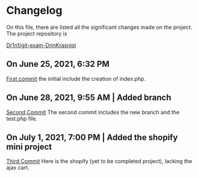 # Changelog
On this file, there are listed all the significant changes made on the project. The project repository is 

[Dr1n1/git-exam-DrinKrasniqi](https://github.com/Dr1n1/git-exam-DrinKrasniqi-) 

## On June 25, 2021, 6:32 PM 
[First commit](https://github.com/Dr1n1/git-exam-DrinKrasniqi-/tree/ec18c8657d7810acee6363d908fb7fc04371f0b7)
the initial include the creation of index.php.

## On June 28, 2021, 9:55 AM | Added branch
[Second Commit](https://github.com/Dr1n1/git-exam-DrinKrasniqi-/tree/develop)
The second commit includes the new branch and the test.php file. 

## On July 1, 2021, 7:00 PM | Added the shopify mini project
[Third Commit](https://github.com/Dr1n1/git-exam-DrinKrasniqi-) 
Here is the shopify (yet to be completed project), lacking the ajax cart. 
